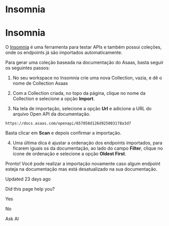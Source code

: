# Insomnia

# Insomnia

O [Insomnia]() é uma ferramenta para testar APIs e também possui coleções, onde os endpoints já são importados automaticamente.

Para gerar uma coleção baseada na documentação do Asaas, basta seguir os seguintes passos:

1.  No seu workspace no Insomnia crie uma nova Collection, vazia, e dê o nome de Collection Asaas

2.  Com a Collection criada, no topo da página, clique no nome da Collection e selecione a opção **Import**.

3.  Na tela de importação, selecione a opção **Url** e adicione a URL do arquivo Open API da documentação.

`https://docs.asaas.com/openapi/657058d126d925003178a3d7`

Basta clicar em **Scan** e depois confirmar a importação.

4.  Uma última dica é ajustar a ordenação dos endpoints importados, para ficarem iguais os da documentação, ao lado do campo **Filter**, clique no ícone de ordenação e selecione a opção **Oldest First**.

Pronto! Você pode realizar a importação novamente caso algum endpoint esteja na documentação mas está desatualizado na sua documentação.

Updated 23 days ago

Did this page help you?

Yes

No

Ask AI